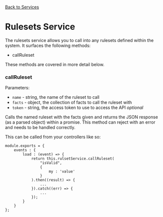 [Back to Services](/documentation/services)

# Rulesets Service

The rulesets service allows you to call into any rulesets defined within the system. It surfaces the following methods:

* callRuleset

These methods are covered in more detail below.

### callRuleset

Parameters:

* `name` - string, the name of the ruleset to call
* `facts` - object, the collection of facts to call the ruleset with
* `token` - string, the access token to use to access the API *optional*

Calls the named ruleset with the facts given and returns the JSON response (as a parsed object) within a promise. This method can reject with an error and needs to be handled correctly.

This can be called from your controllers like so:

```
module.exports = {
	events : {
		load : (event) => {
			return this.rulsetService.callRuleset(
				"isValid",
				{
					my : 'value'
				}
			).then((result) => {
				...
			}).catch((err) => {
				...
			});
		}
	}
};
```